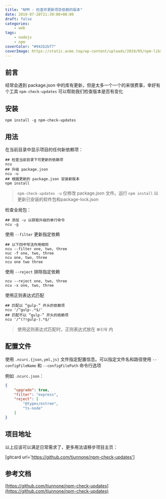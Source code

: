 ```yaml
---
title: "NPM - 检查并更新项目依赖的版本"
date: 2019-07-28T21:39:06+08:00
draft: false
categories:
    - web
tags:
    - nodejs
    - npm
coverColor: "#942b2bf7"
coverImage: https://static.acme.top/wp-content/uploads/2019/05/npm-libs.png
---
```


## 前言

经常会遇到 package.json 中的库有更新，但是太多一个一个的来很费事，幸好有个工具 `npm-check-updates` 可以帮助我们检查版本是否有变化

## 安装

```shell
npm install -g npm-check-updates
```

## 用法

在当前目录中显示项目的任何新依赖项：

```shell
## 检查当前目录下可更新的依赖项
ncu
## 升级 package.json
ncu -u
## 根据更新的 package.json 安装新版本
npm install
```

<info>

> `npm-check-updates -u` 仅修改 package.json 文件。运行 `npm install` 以更新已安装的软件包和package-lock.json

</info>

检查全局包：

```shell
## 添加 -u 以获取升级的单行命令
ncu -g
```

使用 `--filter` 更新指定依赖

```shell
## 以下四中写法作用相同
ncu --filter one, two, three
nuc -f one, two, three
ncu one, two, three
ncu one two three
```

使用 `--reject` 排除指定依赖

```shell
ncu --reject one, two, three
ncu -x one, two, three
```

使用正则表达式匹配

```shell
## 匹配以 “gulp-” 开头的依赖项
ncu '/^gulp-.*$/'
## 匹配不以 “gulp-” 开头的依赖项
ncu '/^(?!gulp-).*$/'
```

<warning>

> 使用这则表达式匹配时，正则表达式放在 `单引号` 内

</warning>

## 配置文件

使用 `.ncurc.{json,yml,js}` 文件指定配置信息。可以指定文件名和路径使用 `--configFileName` 和 `--configFilePath` 命令行选项

例如 `.ncurc.json`：

```json
{
	"upgrade": true,
	"filter": "express",
	"reject": [
		"@types/estree",
		"ts-node"
	]
}
```

## 项目地址

以上应该可以满足日常需求了，更多用法请移步项目主页：

[gitcard url='https://github.com/tjunnone/npm-check-updates']

## 参考文档

[https://github.com/tjunnone/npm-check-updates](https://github.com/tjunnone/npm-check-updates)